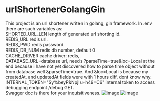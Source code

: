 # urlShortenerGolangGin
This project is an url shortener writen in golang, gin framework.
In .env there are such variables as:
<br>
SHORTED_URL_LEN length of generated url shorting id.
<br>
REDIS_URL redis url.
<br>
REDIS_PWD redis password.
<br>
REDIS_DB_NUM redis db number, default 0
<br>
CACHE_DRIVER cache driver: redis,
<br>
DATABASE_URL=database url, needs ?parseTime=true&loc=Local at the end because i have not yet discovered how to parse time object without from database well &parseTime=true. And &loc=Local is because my createdAt, and updatedAt fields were with 1 hours diff, dont know why.
<br>
INTERNAL_TOKEN="Sy%beyP&Npj!u+h49=C6" internal token to access debugging endpoint /debug GET.
<br>
Swagger doc is there for your inquisitiveness.
![image](https://user-images.githubusercontent.com/38464243/217682085-c69d3894-74cb-4023-b5dd-8d153d73fd88.png)
![image](https://user-images.githubusercontent.com/38464243/217682152-88ed1e8a-8de2-41c1-84d3-60d504a54c5d.png)
